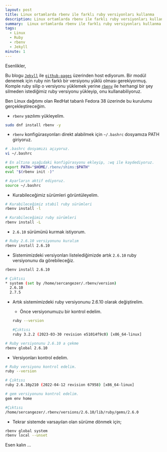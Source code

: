 ```yaml
---
layout: post
title: Linux ortamlarda rbenv ile farklı ruby versiyonları kullanma
description: Linux ortamlarda rbenv ile farklı ruby versiyonları kullanma
summary:  Linux ortamlarda rbenv ile farklı ruby versiyonları kullanma
tags: 
  - Linux
  - Ruby
  - rbenv
  - Jekyll
minute: 1
---
```


Esenlikler,

Bu blogu [`Jekyll`](https://jekyllrb.com/) ile [`github-pages`](https://pages.github.com/) üzerinden host ediyorum. Bir modül denemek için ruby nin farklı bir versiyonu yüklü olması gerekiyormuş. Komple ruby silip o versiyonu yüklemek yerine [`rbenv`](https://github.com/rbenv/rbenv) ile herhangi bir şey silmeden istediğimiz ruby versiyonu yükleyip, onu kullanabiliyoruz.

Ben Linux dağıtımı olan RedHat tabanlı Fedora 38 üzerinde bu kurulumu gerçekleştireceğim.

* `rbenv` yazılımı yükleyelim.

```bash
sudo dnf install rbenv -y
```

* `rbenv` konfigürasyonları direkt alabilmek için `~/.bashrc` dosyamıza PATH giriyoruz.

```bash
# .bashrc dosyamızı açıyoruz.
vi ~/.bashrc

# En altına aşağıdaki konfigürasyonu ekleyip, :wq ile kaydediyoruz.
export PATH="$HOME/.rbenv/shims:$PATH"
eval "$(rbenv init -)"

# Ayarların aktif ediyoruz.
source ~/.bashrc
```

* Kurabileceğimiz sürümleri görüntüleyelim.

```bash
# Kurabileceğimiz stabil ruby sürümleri
rbenv install -l

# Kurabileceğimiz ruby sürümleri
rbenv install -L
```

* `2.6.10` sürümünü kurmak istiyorum.

```bash
# Ruby 2.6.10 versiyonunu kuralım
rbenv install 2.6.10
```

* Sistemimizdeki versiyonları listelediğimizde artık `2.6.10` ruby versiyonunu da görebileceğiz.

```bash
rbenv install 2.6.10

# Çıktısı
* system (set by /home/sercangezer/.rbenv/version)
  2.6.10
  2.7.5
```

* Artık sistemimizdeki ruby versiyonunu 2.6.10 olarak değiştirelim.

  * Önce versiyonumuzu bir kontrol edelim.

  ```bash
  ruby --version

  #Çıktısı
  ruby 3.2.2 (2023-03-30 revision e51014f9c0) [x86_64-linux]
  ```

```bash
# Ruby versiyonunu 2.6.10 a çekme
rbenv global 2.6.10
```

* Versiyonları kontrol edelim.


```bash
# Ruby versiyonu kontrol edelim.
ruby --version

# Çıktısı
ruby 2.6.10p210 (2022-04-12 revision 67958) [x86_64-linux]

# gem versiyonunu kontrol edelim.
gem env home

#Çıktısı
/home/sercangezer/.rbenv/versions/2.6.10/lib/ruby/gems/2.6.0
```

* Tekrar sistemde varsayılan olan sürüme dönmek için;

```bash
rbenv global system
rbenv local --unset
```

Esen kalın ...